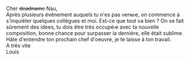 Cher ~~deadname~~ Nau,\
Après plusieurs événement auquels tu n'es pas ven~~u.e~~, on commence à s'inquiéter quelques collègues et moi. Est-ce que tout va bien ? On se fait sûrement des idees, tu dois être très occup~~é.e~~ avec ta nouvelle composition, bonne chance pour surpasser la dernière, elle était sublime.\
Hâte d'entendre ton prochain chef d'oeuvre, je te laisse à ton travail.\
A très vite\
Louis